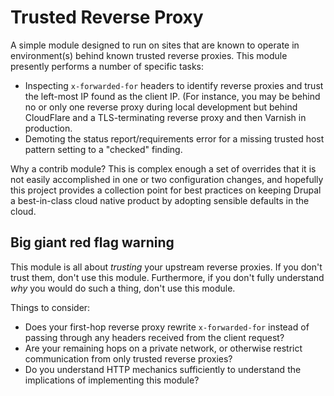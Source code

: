 # Trusted Reverse Proxy

A simple module designed to run on sites that are known to operate in environment(s) behind known trusted reverse
proxies. This module presently performs a number of specific tasks:

* Inspecting `x-forwarded-for` headers to identify reverse proxies and trust the left-most IP found as the client IP.
  (For instance, you may be behind no or only one reverse proxy during local development but behind CloudFlare and a
  TLS-terminating reverse proxy and then Varnish in production.
* Demoting the status report/requirements error for a missing trusted host pattern setting to a "checked" finding.

Why a contrib module? This is complex enough a set of overrides that it is not easily accomplished in one or two
configuration changes, and hopefully this project provides a collection point for best practices on keeping Drupal a
best-in-class cloud native product by adopting sensible defaults in the cloud.

## Big giant red flag warning

This module is all about _trusting_ your upstream reverse proxies. If you don't trust them, don't use this module.
Furthermore, if you don't fully understand _why_ you would do such a thing, don't use this module.

Things to consider:

* Does your first-hop reverse proxy rewrite `x-forwarded-for` instead of passing through any headers received from the
  client request?
* Are your remaining hops on a private network, or otherwise restrict communication from only trusted reverse proxies?
* Do you understand HTTP mechanics sufficiently to understand the implications of implementing this module?
